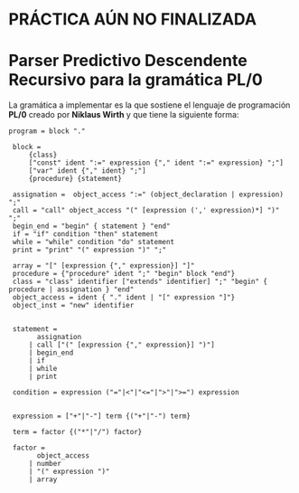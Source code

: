 # PRÁCTICA AÚN NO FINALIZADA
# Parser Predictivo Descendente Recursivo para la gramática PL/0

La gramática a implementar es la que sostiene el lenguaje de programación **PL/0** creado por **Niklaus Wirth** y que tiene la siguiente forma:

```
program = block "."

 block =
     {class}
     ["const" ident ":=" expression {"," ident ":=" expression} ";"]
     ["var" ident {"," ident} ";"]
     {procedure} {statement}

 assignation =  object_access ":=" (object_declaration | expression) ";"
 call = "call" object_access "(" [expression (',' expression)*] ")" ";"
 begin_end = "begin" { statement } "end"
 if = "if" condition "then" statement
 while = "while" condition "do" statement
 print = "print" "(" expression ")" ";"
 
 array = "[" [expression {"," expression}] "]"
 procedure = {"procedure" ident ";" "begin" block "end"}
 class = "class" identifier ["extends" identifier] ";" "begin" { procedure | assignation } "end"
 object_access = ident { "." ident | "[" expression "]"}
 object_inst = "new" identifier


 statement =
       assignation
     | call ["(" [expression {"," expression}] ")"]
     | begin_end
     | if
     | while
     | print

 condition = expression ("="|<"|"<="|">"|">=") expression


 expression = ["+"|"-"] term {("+"|"-") term}

 term = factor {("*"|"/") factor}

 factor = 
       object_access
     | number
     | "(" expression ")"
     | array

```
